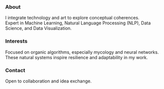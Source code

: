 ### About
I integrate technology and art to explore conceptual coherences.  
Expert in Machine Learning, Natural Language Processing (NLP), Data Science, and Data Visualization.

### Interests
Focused on organic algorithms, especially mycology and neural networks. These natural systems inspire resilience and adaptability in my work.

### Contact
Open to collaboration and idea exchange.
